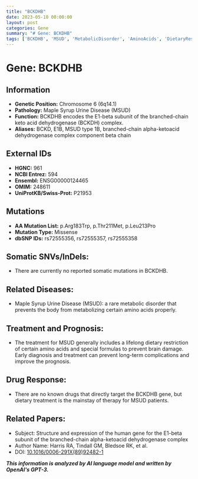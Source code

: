 ```yaml
---
title: "BCKDHB"
date: 2023-05-10 00:00:00
layout: post
categories: Gene
summary: "# Gene: BCKDHB"
tags: ['BCKDHB', 'MSUD', 'MetabolicDisorder', 'AminoAcids', 'DietaryRestriction', 'EarlyDiagnosis', 'Prognosis', 'GeneticMutation']
---
```


# Gene: BCKDHB

## Information

- **Genetic Position:** Chromosome 6 (6q14.1)
- **Pathology:** Maple Syrup Urine Disease (MSUD)
- **Function:** BCKDHB encodes the E1-beta subunit of the branched-chain keto acid dehydrogenase (BCKDH) complex.
- **Aliases:** BCKD, E1B, MSUD type 1B, branched-chain alpha-ketoacid dehydrogenase complex component beta chain

## External IDs

- **HGNC:** 961
- **NCBI Entrez:** 594
- **Ensembl:** ENSG00000124465
- **OMIM:** 248611
- **UniProtKB/Swiss-Prot:** P21953

## Mutations

- **AA Mutation List:** p.Arg183Trp, p.Thr211Met, p.Leu213Pro
- **Mutation Type:** Missense
- **dbSNP IDs:** rs72555356, rs72555357, rs72555358

## Somatic SNVs/InDels:

- There are currently no reported somatic mutations in BCKDHB.

## Related Diseases:

- Maple Syrup Urine Disease (MSUD): a rare metabolic disorder that prevents the body from metabolizing certain amino acids properly.

## Treatment and Prognosis:

- The treatment for MSUD generally includes a lifelong dietary restriction of certain amino acids and special formulas to prevent brain damage. Early diagnosis and treatment can prevent long-term complications and improve the prognosis.

## Drug Response:

- There are no known drugs that directly target the BCKDHB gene, but dietary treatment is the mainstay of therapy for MSUD patients.

## Related Papers:

- Subject: Structure and expression of the human gene for the E1-beta subunit of the branched-chain alpha-ketoacid dehydrogenase complex
- Author Name: Harris RA, Tindall GM, Bledsoe RK, et al.
- DOI: [10.1016/0006-291X(89)92482-1]([Click](https://doi.org/10.1016/0006-291X(89)92482-1))

**_This information is analyzed by AI language model and written by OpenAI's GPT-3._**